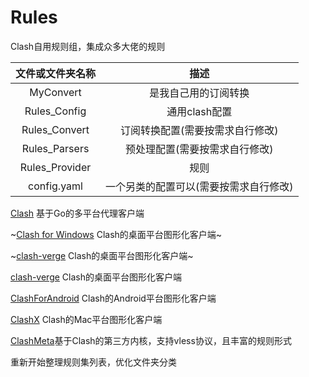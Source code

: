 # Rules
Clash自用规则组，集成众多大佬的规则


|文件或文件夹名称|描述|
|:--:|:--:|
|MyConvert|是我自己用的订阅转换|
|Rules_Config|通用clash配置|
|Rules_Convert|订阅转换配置(需要按需求自行修改)|
|Rules_Parsers|预处理配置(需要按需求自行修改)|
|Rules_Provider|规则|
|config.yaml|一个另类的配置可以(需要按需求自行修改)|

[Clash](https://github.com/Dreamacro/clash) 基于Go的多平台代理客户端

~[Clash for Windows](https://github.com/Fndroid/clash_for_windows_pkg) Clash的桌面平台图形化客户端~

~[clash-verge](https://github.com/zzzgydi/clash-verge) Clash的桌面平台图形化客户端~

[clash-verge](https://github.com/clash-verge-rev/clash-verge-rev) Clash的桌面平台图形化客户端

[ClashForAndroid](https://github.com/Kr328/ClashForAndroid) Clash的Android平台图形化客户端

[ClashX](https://github.com/yichengchen/clashX) Clash的Mac平台图形化客户端

[ClashMeta](https://github.com/MetaCubeX/Clash.Meta)基于Clash的第三方内核，支持vless协议，且丰富的规则形式

重新开始整理规则集列表，优化文件夹分类

